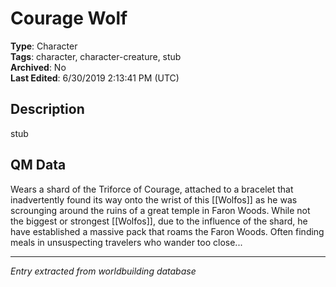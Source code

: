 # Courage Wolf

**Type**: Character  
**Tags**: character, character-creature, stub  
**Archived**: No  
**Last Edited**: 6/30/2019 2:13:41 PM (UTC)

## Description
stub

## QM Data
Wears a shard of the Triforce of Courage, attached to a bracelet that inadvertently found its way onto the wrist of this [[Wolfos]] as he was scrounging around the ruins of a great temple in Faron Woods. While not the biggest or strongest [[Wolfos]], due to the influence of the shard, he have established a massive pack that roams the Faron Woods. Often finding meals in unsuspecting travelers who wander too close...

---
*Entry extracted from worldbuilding database*
